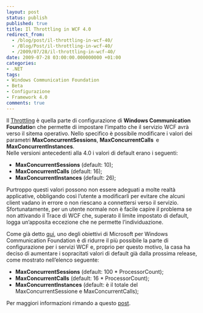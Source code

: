 ```yaml
---
layout: post
status: publish
published: true
title: Il Throttling in WCF 4.0
redirect_from: 
  - /blog/post/il-throttling-in-wcf-40/
  - /Blog/Post/il-throttling-in-wcf-40/
  - /2009/07/28/il-throttling-in-wcf-40/
date: 2009-07-28 03:00:00.000000000 +01:00
categories:
- .NET
tags:
- Windows Communication Foundation
- Beta
- Configurazione
- Framework 4.0
comments: true
---
```

<p>Il <a href="http://msdn.microsoft.com/en-us/library/system.servicemodel.description.servicethrottlingbehavior.aspx">Throttling</a> &egrave; quella parte di configurazione di <strong>Windows Communication Foundatio</strong>n che permette di impostare l&rsquo;impatto che il servizio WCF avr&agrave; verso il sitema operativo. Nello specifico &egrave; possibile modificare i valori dei parametri <strong>MaxConcurrentSessions</strong>, <strong>MaxConcurrentCalls&nbsp; </strong>e <strong>MaxConcurrentInstances</strong>.    <br />
Nelle versioni antecedenti alla 4.0 i valori di default erano i seguenti:</p>
<ul>
    <li><b>MaxConcurrentSessions</b> (default: 10);</li>
    <li><b>MaxConcurrentCalls</b> (default: 16);</li>
    <li><b>MaxConcurrentInstances</b> (default: 26);</li>
</ul>
<p>Purtroppo questi valori possono non essere adeguati a molte realt&agrave; applicative, obbligando cos&igrave; l&rsquo;utente a modificarli per evitare che alcuni client vadano in errore o non riescano a connettersi verso il servizio.   <br />
Sfortunatamente, per un utente normale non &egrave; facile capire il problema se non attivando il Trace di WCF che, superato il limite impostato di default, logga un&rsquo;apposita eccezione che ne permette l&rsquo;individuazione.</p>
<p>Come gi&agrave; detto <a href="http://imperugo.tostring.it/Blog/Post/Visual-Studio-2010-e-NET-Framework-40">qui</a>, uno degli obiettivi di Microsoft per Windows Communication Foundation &egrave; di ridurre il pi&ugrave; possibile la parte di configurazione per i servizi WCF e, proprio per questo motivo, la casa ha deciso di aumentare i sopracitati valori di default gi&agrave; dalla prossima release, come mostrato nell&rsquo;elenco seguente:</p>
<ul>
    <li><b>MaxConcurrentSessions</b> (default: 100 * ProcessorCount);</li>
    <li><b>MaxConcurrentCalls</b> (default: 16 * ProcessorCount);</li>
    <li><b>MaxConcurrentInstances</b> (default: &egrave; il totale del MaxConcurrentSessione e MaxConcurrentCalls);</li>
</ul>
<p>Per maggiori informazioni rimando a questo <a href="http://blogs.msdn.com/wenlong/archive/2009/07/26/wcf-4-higher-default-throttling-settings-for-wcf-services.aspx">post</a>.</p>
